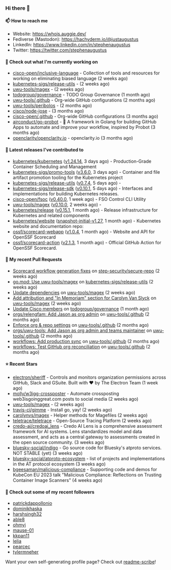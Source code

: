 ### Hi there 👋

#### 📫 How to reach me

- Website: https://whois.auggie.dev/
- Fediverse (Mastodon): https://hachyderm.io/@justaugustus
- LinkedIn: https://www.linkedin.com/in/stephenaugustus
- Twitter: https://twitter.com/stephenaugustus

#### 👷 Check out what I'm currently working on

- [cisco-open/inclusive-language](https://github.com/cisco-open/inclusive-language) - Collection of tools and resources for working on eliminating biased language (2 weeks ago)
- [kubernetes-sigs/release-utils](https://github.com/kubernetes-sigs/release-utils) -  (2 weeks ago)
- [uwu-tools/magex](https://github.com/uwu-tools/magex) -  (2 weeks ago)
- [todogroup/governance](https://github.com/todogroup/governance) - TODO Group Governance (1 month ago)
- [uwu-tools/.github](https://github.com/uwu-tools/.github) - Org-wide GitHub configurations (2 months ago)
- [uwu-tools/peribolos](https://github.com/uwu-tools/peribolos) -  (2 months ago)
- [cisco/node-jose](https://github.com/cisco/node-jose) -  (3 months ago)
- [cisco-open/.github](https://github.com/cisco-open/.github) - Org-wide GitHub configurations (3 months ago)
- [airconduct/go-probot](https://github.com/airconduct/go-probot) - 🤖 A framework in Golang for building GitHub Apps to automate and improve your workflow, inspired by Probot (3 months ago)
- [openclarity/openclarity.io](https://github.com/openclarity/openclarity.io) - openclarity.io (3 months ago)

#### 🔭 Latest releases I've contributed to

- [kubernetes/kubernetes](https://github.com/kubernetes/kubernetes) ([v1.24.14](https://github.com/kubernetes/kubernetes/releases/tag/v1.24.14), 3 days ago) - Production-Grade Container Scheduling and Management
- [kubernetes-sigs/promo-tools](https://github.com/kubernetes-sigs/promo-tools) ([v3.6.0](https://github.com/kubernetes-sigs/promo-tools/releases/tag/v3.6.0), 3 days ago) - Container and file artifact promotion tooling for the Kubernetes project
- [kubernetes-sigs/release-utils](https://github.com/kubernetes-sigs/release-utils) ([v0.7.4](https://github.com/kubernetes-sigs/release-utils/releases/tag/v0.7.4), 5 days ago) - 
- [kubernetes-sigs/release-sdk](https://github.com/kubernetes-sigs/release-sdk) ([v0.10.1](https://github.com/kubernetes-sigs/release-sdk/releases/tag/v0.10.1), 5 days ago) - Interfaces and implementations for building Kubernetes releases.
- [cisco-open/fsoc](https://github.com/cisco-open/fsoc) ([v0.40.0](https://github.com/cisco-open/fsoc/releases/tag/v0.40.0), 1 week ago) - FSO Control CLI Utility
- [uwu-tools/magex](https://github.com/uwu-tools/magex) ([v0.10.0](https://github.com/uwu-tools/magex/releases/tag/v0.10.0), 2 weeks ago) - 
- [kubernetes/release](https://github.com/kubernetes/release) ([v0.15.1](https://github.com/kubernetes/release/releases/tag/v0.15.1), 1 month ago) - Release infrastructure for Kubernetes and related components
- [kubernetes/website](https://github.com/kubernetes/website) ([snapshot-initial-v1.27](https://github.com/kubernetes/website/releases/tag/snapshot-initial-v1.27), 1 month ago) - Kubernetes website and documentation repo: 
- [ossf/scorecard-webapp](https://github.com/ossf/scorecard-webapp) ([v1.0.4](https://github.com/ossf/scorecard-webapp/releases/tag/v1.0.4), 1 month ago) - Website and API for OpenSSF Scorecard
- [ossf/scorecard-action](https://github.com/ossf/scorecard-action) ([v2.1.3](https://github.com/ossf/scorecard-action/releases/tag/v2.1.3), 1 month ago) - Official GitHub Action for OpenSSF Scorecard.

#### 🔨 My recent Pull Requests

- [Scorecard workflow generation fixes](https://github.com/step-security/secure-repo/pull/2110) on [step-security/secure-repo](https://github.com/step-security/secure-repo) (2 weeks ago)
- [go.mod: Use uwu-tools/magex](https://github.com/kubernetes-sigs/release-utils/pull/78) on [kubernetes-sigs/release-utils](https://github.com/kubernetes-sigs/release-utils) (2 weeks ago)
- [Update dependencies](https://github.com/uwu-tools/magex/pull/7) on [uwu-tools/magex](https://github.com/uwu-tools/magex) (2 weeks ago)
- [Add attribution and &#34;In Memoriam&#34; section for Carolyn Van Slyck](https://github.com/uwu-tools/magex/pull/1) on [uwu-tools/magex](https://github.com/uwu-tools/magex) (2 weeks ago)
- [Update Cisco members](https://github.com/todogroup/governance/pull/275) on [todogroup/governance](https://github.com/todogroup/governance) (1 month ago)
- [orgs/relengfam: Add Jason as org admin](https://github.com/uwu-tools/.github/pull/12) on [uwu-tools/.github](https://github.com/uwu-tools/.github) (2 months ago)
- [Enforce org &amp; repo settings](https://github.com/uwu-tools/.github/pull/11) on [uwu-tools/.github](https://github.com/uwu-tools/.github) (2 months ago)
- [orgs/uwu-tools: Add Jason as org admin and teams maintainer](https://github.com/uwu-tools/.github/pull/10) on [uwu-tools/.github](https://github.com/uwu-tools/.github) (2 months ago)
- [workflows: Add production sync](https://github.com/uwu-tools/.github/pull/9) on [uwu-tools/.github](https://github.com/uwu-tools/.github) (2 months ago)
- [workflows: Test GitHub org reconciliation](https://github.com/uwu-tools/.github/pull/7) on [uwu-tools/.github](https://github.com/uwu-tools/.github) (2 months ago)

#### ⭐ Recent Stars

- [electron/sheriff](https://github.com/electron/sheriff) - Controls and monitors organization permissions across GitHub, Slack and GSuite. Built with ❤️ by The Electron Team (1 week ago)
- [molly/w3igg-crossposter](https://github.com/molly/w3igg-crossposter) - Automate crossposting web3isgoinggreat.com posts to social media (2 weeks ago)
- [uwu-tools/magex](https://github.com/uwu-tools/magex) -  (2 weeks ago)
- [travis-ci/gimme](https://github.com/travis-ci/gimme) - Install go, yay! (2 weeks ago)
- [carolynvs/magex](https://github.com/carolynvs/magex) - Helper methods for Magefiles (2 weeks ago)
- [teletrace/teletrace](https://github.com/teletrace/teletrace) - Open-Source Tracing Platform (2 weeks ago)
- [credo-ai/credoai_lens](https://github.com/credo-ai/credoai_lens) - Credo AI Lens is a comprehensive assessment framework for AI systems. Lens standardizes model and data assessment, and acts as a central gateway to assessments created in the open source community. (3 weeks ago)
- [bluesky-social/indigo](https://github.com/bluesky-social/indigo) - Go source code for Bluesky&#39;s atproto services. NOT STABLE (yet) (3 weeks ago)
- [bluesky-social/atproto-ecosystem](https://github.com/bluesky-social/atproto-ecosystem) - list of projects and implementations in the AT protocol ecosystem (3 weeks ago)
- [bgeesaman/malicious-compliance](https://github.com/bgeesaman/malicious-compliance) - Supporting code and demos for KubeCon EU 2023 talk &#34;Malicious Compliance: Reflections on Trusting Container Image Scanners&#34; (4 weeks ago)

#### 👯 Check out some of my recent followers

- [patrickdappollonio](https://github.com/patrickdappollonio)
- [dominikhaska](https://github.com/dominikhaska)
- [harshsingh32](https://github.com/harshsingh32)
- [able8](https://github.com/able8)
- [ohmyj](https://github.com/ohmyj)
- [mause-01](https://github.com/mause-01)
- [kkpan11](https://github.com/kkpan11)
- [lelia](https://github.com/lelia)
- [pearcec](https://github.com/pearcec)
- [tylermneher](https://github.com/tylermneher)

Want your own self-generating profile page? Check out [readme-scribe](https://github.com/muesli/readme-scribe)!
